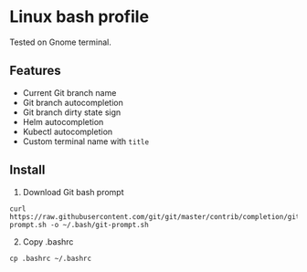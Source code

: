 # Linux bash profile

Tested on Gnome terminal.

## Features
- Current Git branch name
- Git branch autocompletion
- Git branch dirty state sign
- Helm autocompletion
- Kubectl autocompletion
- Custom terminal name with `title`

## Install

1. Download Git bash prompt

```
curl https://raw.githubusercontent.com/git/git/master/contrib/completion/git-prompt.sh -o ~/.bash/git-prompt.sh
```

2. Copy .bashrc

```
cp .bashrc ~/.bashrc
```

